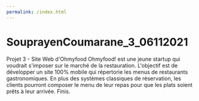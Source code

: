 ```yaml
---
permalink: /index.html
---
```

# SouprayenCoumarane_3_06112021
Projet 3 - Site Web d'Ohmyfood
Ohmyfood! est une jeune startup qui voudrait s'imposer sur le marché de la restauration. L'objectif est de
développer un site 100% mobile qui répertorie les menus de restaurants gastronomiques. En plus des
systèmes classiques de réservation, les clients pourront composer le menu de leur repas pour que les plats
soient prêts à leur arrivée. Finis.
